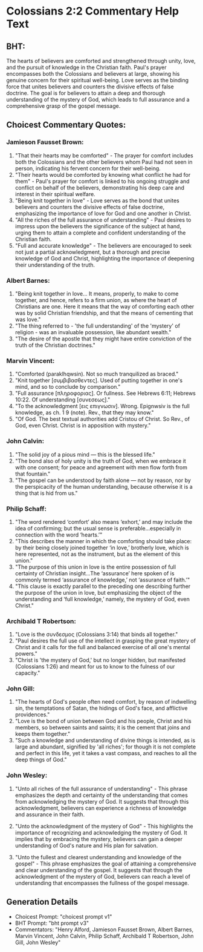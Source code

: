 # Colossians 2:2 Commentary Help Text

## BHT:
The hearts of believers are comforted and strengthened through unity, love, and the pursuit of knowledge in the Christian faith. Paul's prayer encompasses both the Colossians and believers at large, showing his genuine concern for their spiritual well-being. Love serves as the binding force that unites believers and counters the divisive effects of false doctrine. The goal is for believers to attain a deep and thorough understanding of the mystery of God, which leads to full assurance and a comprehensive grasp of the gospel message.

## Choicest Commentary Quotes:
### Jamieson Fausset Brown:
1. "That their hearts may be comforted" - The prayer for comfort includes both the Colossians and the other believers whom Paul had not seen in person, indicating his fervent concern for their well-being.
2. "Their hearts would be comforted by knowing what conflict he had for them" - Paul's prayer for comfort is linked to his ongoing struggle and conflict on behalf of the believers, demonstrating his deep care and interest in their spiritual welfare.
3. "Being knit together in love" - Love serves as the bond that unites believers and counters the divisive effects of false doctrine, emphasizing the importance of love for God and one another in Christ.
4. "All the riches of the full assurance of understanding" - Paul desires to impress upon the believers the significance of the subject at hand, urging them to attain a complete and confident understanding of the Christian faith.
5. "Full and accurate knowledge" - The believers are encouraged to seek not just a partial acknowledgment, but a thorough and precise knowledge of God and Christ, highlighting the importance of deepening their understanding of the truth.

### Albert Barnes:
1. "Being knit together in love... It means, properly, to make to come together, and hence, refers to a firm union, as where the heart of Christians are one. Here it means that the way of comforting each other was by solid Christian friendship, and that the means of cementing that was love."
2. "The thing referred to - 'the full understanding' of the 'mystery' of religion - was an invaluable possession, like abundant wealth."
3. "The desire of the apostle that they might have entire conviction of the truth of the Christian doctrines."

### Marvin Vincent:
1. "Comforted (paraklhqwsin). Not so much tranquilized as braced."
2. "Knit together [συμβιβασθεντες]. Used of putting together in one's mind, and so to conclude by comparison."
3. "Full assurance [πληροφοριας]. Or fullness. See Hebrews 6:11; Hebrews 10:22. Of understanding [συνεσεως]."
4. "To the acknowledgment [εις επιγνωσιν]. Wrong. Epignwsiv is the full knowledge, as ch. 1 9 (note). Rev., that they may know."
5. "Of God. The best textual authorities add Cristou of Christ. So Rev., of God, even Christ. Christ is in apposition with mystery."

### John Calvin:
1. "The solid joy of a pious mind — this is the blessed life."
2. "The bond also of holy unity is the truth of God, when we embrace it with one consent; for peace and agreement with men flow forth from that fountain."
3. "The gospel can be understood by faith alone — not by reason, nor by the perspicacity of the human understanding, because otherwise it is a thing that is hid from us."

### Philip Schaff:
1. "The word rendered ‘comfort’ also means ‘exhort,’ and may include the idea of confirming; but the usual sense is preferable...especially in connection with the word ‘hearts.’"
2. "This describes the manner in which the comforting should take place: by their being closely joined together ‘in love,’ brotherly love, which is here represented, not as the instrument, but as the element of this union."
3. "The purpose of this union in love is the entire possession of full certainty of Christian insight...The ‘assurance’ here spoken of is commonly termed ‘assurance of knowledge,’ not ‘assurance of faith.’"
4. "This clause is exactly parallel to the preceding one describing further the purpose of the union in love, but emphasizing the object of the understanding and ‘full knowledge,’ namely, the mystery of God, even Christ."

### Archibald T Robertson:
1. "Love is the συνδεσμος (Colossians 3:14) that binds all together."
2. "Paul desires the full use of the intellect in grasping the great mystery of Christ and it calls for the full and balanced exercise of all one's mental powers."
3. "Christ is 'the mystery of God,' but no longer hidden, but manifested (Colossians 1:26) and meant for us to know to the fulness of our capacity."

### John Gill:
1. "The hearts of God's people often need comfort, by reason of indwelling sin, the temptations of Satan, the hidings of God's face, and afflictive providences."
2. "Love is the bond of union between God and his people, Christ and his members, so between saints and saints; it is the cement that joins and keeps them together."
3. "Such a knowledge and understanding of divine things is intended, as is large and abundant, signified by 'all riches'; for though it is not complete and perfect in this life, yet it takes a vast compass, and reaches to all the deep things of God."

### John Wesley:
1. "Unto all riches of the full assurance of understanding" - This phrase emphasizes the depth and certainty of the understanding that comes from acknowledging the mystery of God. It suggests that through this acknowledgment, believers can experience a richness of knowledge and assurance in their faith.

2. "Unto the acknowledgment of the mystery of God" - This highlights the importance of recognizing and acknowledging the mystery of God. It implies that by embracing the mystery, believers can gain a deeper understanding of God's nature and His plan for salvation.

3. "Unto the fullest and clearest understanding and knowledge of the gospel" - This phrase emphasizes the goal of attaining a comprehensive and clear understanding of the gospel. It suggests that through the acknowledgment of the mystery of God, believers can reach a level of understanding that encompasses the fullness of the gospel message.


## Generation Details
- Choicest Prompt: "choicest prompt v1"
- BHT Prompt: "bht prompt v3"
- Commentators: "Henry Alford, Jamieson Fausset Brown, Albert Barnes, Marvin Vincent, John Calvin, Philip Schaff, Archibald T Robertson, John Gill, John Wesley"
